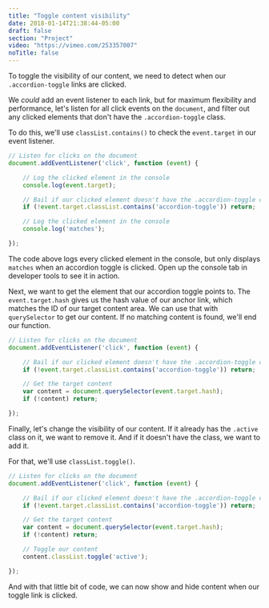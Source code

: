 ```yaml
---
title: "Toggle content visibility"
date: 2018-01-14T21:38:44-05:00
draft: false
section: "Project"
video: "https://vimeo.com/253357007"
noTitle: false
---
```


To toggle the visibility of our content, we need to detect when our `.accordion-toggle` links are clicked.

We *could* add an event listener to each link, but for maximum flexibility and performance, let's listen for all click events on the `document`, and filter out any clicked elements that don't have the `.accordion-toggle` class.

To do this, we'll use `classList.contains()` to check the `event.target` in our event listener.

```javascript
// Listen for clicks on the document
document.addEventListener('click', function (event) {

	// Log the clicked element in the console
	console.log(event.target);

	// Bail if our clicked element doesn't have the .accordion-toggle class
	if (!event.target.classList.contains('accordion-toggle')) return;

	// Log the clicked element in the console
	console.log('matches');

});
```

The code above logs every clicked element in the console, but only displays `matches` when an accordion toggle is clicked. Open up the console tab in developer tools to see it in action.

Next, we want to get the element that our accordion toggle points to. The `event.target.hash` gives us the hash value of our anchor link, which matches the ID of our target content area. We can use that with `querySelector` to get our content. If no matching content is found, we'll end our function.

```javascript
// Listen for clicks on the document
document.addEventListener('click', function (event) {

	// Bail if our clicked element doesn't have the .accordion-toggle class
	if (!event.target.classList.contains('accordion-toggle')) return;

	// Get the target content
	var content = document.querySelector(event.target.hash);
	if (!content) return;

});
```

Finally, let's change the visibility of our content. If it already has the `.active` class on it, we want to remove it. And if it doesn't have the class, we want to add it.

For that, we'll use `classList.toggle()`.

```javascript
// Listen for clicks on the document
document.addEventListener('click', function (event) {

	// Bail if our clicked element doesn't have the .accordion-toggle class
	if (!event.target.classList.contains('accordion-toggle')) return;

	// Get the target content
	var content = document.querySelector(event.target.hash);
	if (!content) return;

	// Toggle our content
	content.classList.toggle('active');

});
```

And with that little bit of code, we can now show and hide content when our toggle link is clicked.
